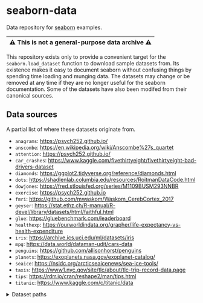 seaborn-data
============

Data repository for [seaborn](http://seaborn.pydata.org/) examples.

| :warning: This is not a general-purpose data archive :warning: |
| :---: |

This repository exists only to provide a convenient target for the `seaborn.load_dataset` function to download sample datasets from. Its existence makes it easy to document seaborn without confusing things by spending time loading and munging data. The datasets may change or be removed at any time if they are no longer useful for the seaborn documentation. Some of the datasets have also been modifed from their canonical sources.

Data sources
------------

A partial list of where these datasets originate from.

- `anagrams`: https://psych252.github.io/
- `anscombe`: https://en.wikipedia.org/wiki/Anscombe%27s_quartet
- `attention`: https://psych252.github.io/
- `car_crashes`: https://www.kaggle.com/fivethirtyeight/fivethirtyeight-bad-drivers-dataset
- `diamonds`: https://ggplot2.tidyverse.org/reference/diamonds.html
- `dots`: https://shadlenlab.columbia.edu/resources/RoitmanDataCode.html
- `dowjones`: https://fred.stlouisfed.org/series/M1109BUSM293NNBR
- `exercise`: https://psych252.github.io
- `fmri`: https://github.com/mwaskom/Waskom_CerebCortex_2017
- `geyser`: https://stat.ethz.ch/R-manual/R-devel/library/datasets/html/faithful.html
- `glue`: https://gluebenchmark.com/leaderboard
- `healthexp`: https://ourworldindata.org/grapher/life-expectancy-vs-health-expenditure
- `iris`: https://archive.ics.uci.edu/ml/datasets/iris
- `mpg`: https://data.world/dataman-udit/cars-data
- `penguins`: https://github.com/allisonhorst/penguins
- `planets`: https://exoplanets.nasa.gov/exoplanet-catalog/
- `seaice`: https://nsidc.org/arcticseaicenews/sea-ice-tools/
- `taxis`:  https://www1.nyc.gov/site/tlc/about/tlc-trip-record-data.page
- `tips`: https://rdrr.io/cran/reshape2/man/tips.html
- `titanic`: https://www.kaggle.com/c/titanic/data

<details><summary>Dataset paths</summary>
See https://github.com/mwaskom/seaborn-data/issues/33 for context

- /weder96/dataScience/tree/main/datasets/seaborn_data/anagrams.csv
- /weder96/dataScience/tree/main/datasets/seaborn_data/anscombe.csv
- /weder96/dataScience/tree/main/datasets/seaborn_data/attention.csv
- /weder96/dataScience/tree/main/datasets/seaborn_data/brain_networks.csv
- /weder96/dataScience/tree/main/datasets/seaborn_data/car_crashes.csv
- /weder96/dataScience/tree/main/datasets/seaborn_data/diamonds.csv
- /weder96/dataScience/tree/main/datasets/seaborn_data/dots.csv
- /weder96/dataScience/tree/main/datasets/seaborn_data/dowjones.csv
- /weder96/dataScience/tree/main/datasets/seaborn_data/exercise.csv
- /weder96/dataScience/tree/main/datasets/seaborn_data/flights.csv
- /weder96/dataScience/tree/main/datasets/seaborn_data/fmri.csv
- /weder96/dataScience/tree/main/datasets/seaborn_data/geyser.csv
- /weder96/dataScience/tree/main/datasets/seaborn_data/glue.csv
- /weder96/dataScience/tree/main/datasets/seaborn_data/healthexp.csv
- /weder96/dataScience/tree/main/datasets/seaborn_data/iris.csv
- /weder96/dataScience/tree/main/datasets/seaborn_data/mpg.csv
- /weder96/dataScience/tree/main/datasets/seaborn_data/penguins.csv
- /weder96/dataScience/tree/main/datasets/seaborn_data/planets.csv
- /weder96/dataScience/tree/main/datasets/seaborn_data/seaice.csv
- /weder96/dataScience/tree/main/datasets/seaborn_data/taxis.csv
- /weder96/dataScience/tree/main/datasets/seaborn_data/tips.csv
- /weder96/dataScience/tree/main/datasets/seaborn_data/titanic.csv
</details>
